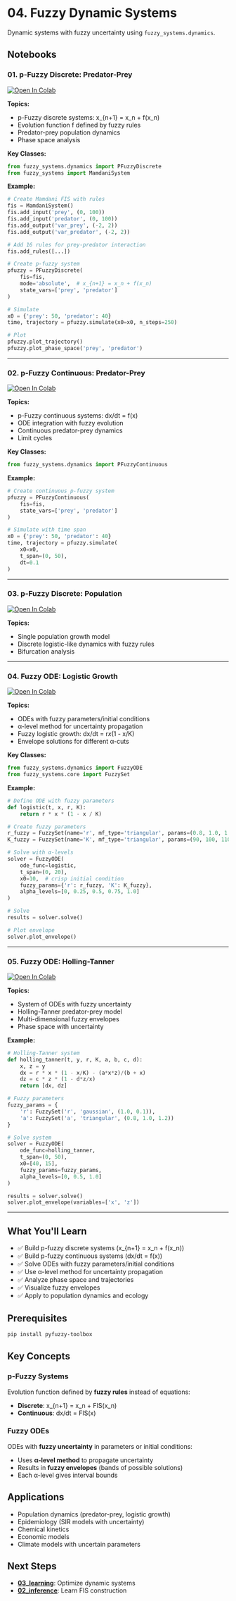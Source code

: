 # 04. Fuzzy Dynamic Systems

Dynamic systems with fuzzy uncertainty using `fuzzy_systems.dynamics`.

## Notebooks

### 01. p-Fuzzy Discrete: Predator-Prey
[![Open In Colab](https://colab.research.google.com/assets/colab-badge.svg)](https://colab.research.google.com/github/1moi6/pyfuzzy-toolbox/blob/main/notebooks_colab/04_dynamics/01_pfuzzy_discrete_predator_prey.ipynb)

**Topics:**
- p-Fuzzy discrete systems: x_{n+1} = x_n + f(x_n)
- Evolution function f defined by fuzzy rules
- Predator-prey population dynamics
- Phase space analysis

**Key Classes:**
```python
from fuzzy_systems.dynamics import PFuzzyDiscrete
from fuzzy_systems import MamdaniSystem
```

**Example:**
```python
# Create Mamdani FIS with rules
fis = MamdaniSystem()
fis.add_input('prey', (0, 100))
fis.add_input('predator', (0, 100))
fis.add_output('var_prey', (-2, 2))
fis.add_output('var_predator', (-2, 2))

# Add 16 rules for prey-predator interaction
fis.add_rules([...])

# Create p-fuzzy system
pfuzzy = PFuzzyDiscrete(
    fis=fis,
    mode='absolute',  # x_{n+1} = x_n + f(x_n)
    state_vars=['prey', 'predator']
)

# Simulate
x0 = {'prey': 50, 'predator': 40}
time, trajectory = pfuzzy.simulate(x0=x0, n_steps=250)

# Plot
pfuzzy.plot_trajectory()
pfuzzy.plot_phase_space('prey', 'predator')
```

---

### 02. p-Fuzzy Continuous: Predator-Prey
[![Open In Colab](https://colab.research.google.com/assets/colab-badge.svg)](https://colab.research.google.com/github/1moi6/pyfuzzy-toolbox/blob/main/notebooks_colab/04_dynamics/02_pfuzzy_continuous_predator_prey.ipynb)

**Topics:**
- p-Fuzzy continuous systems: dx/dt = f(x)
- ODE integration with fuzzy evolution
- Continuous predator-prey dynamics
- Limit cycles

**Key Classes:**
```python
from fuzzy_systems.dynamics import PFuzzyContinuous
```

**Example:**
```python
# Create continuous p-fuzzy system
pfuzzy = PFuzzyContinuous(
    fis=fis,
    state_vars=['prey', 'predator']
)

# Simulate with time span
x0 = {'prey': 50, 'predator': 40}
time, trajectory = pfuzzy.simulate(
    x0=x0,
    t_span=(0, 50),
    dt=0.1
)
```

---

### 03. p-Fuzzy Discrete: Population
[![Open In Colab](https://colab.research.google.com/assets/colab-badge.svg)](https://colab.research.google.com/github/1moi6/pyfuzzy-toolbox/blob/main/notebooks_colab/04_dynamics/03_pfuzzy_discrete_population.ipynb)

**Topics:**
- Single population growth model
- Discrete logistic-like dynamics with fuzzy rules
- Bifurcation analysis

---

### 04. Fuzzy ODE: Logistic Growth
[![Open In Colab](https://colab.research.google.com/assets/colab-badge.svg)](https://colab.research.google.com/github/1moi6/pyfuzzy-toolbox/blob/main/notebooks_colab/04_dynamics/04_fuzzy_ode_logistic.ipynb)

**Topics:**
- ODEs with fuzzy parameters/initial conditions
- α-level method for uncertainty propagation
- Fuzzy logistic growth: dx/dt = r*x*(1 - x/K)
- Envelope solutions for different α-cuts

**Key Classes:**
```python
from fuzzy_systems.dynamics import FuzzyODE
from fuzzy_systems.core import FuzzySet
```

**Example:**
```python
# Define ODE with fuzzy parameters
def logistic(t, x, r, K):
    return r * x * (1 - x / K)

# Create fuzzy parameters
r_fuzzy = FuzzySet(name='r', mf_type='triangular', params=(0.8, 1.0, 1.2))
K_fuzzy = FuzzySet(name='K', mf_type='triangular', params=(90, 100, 110))

# Solve with α-levels
solver = FuzzyODE(
    ode_func=logistic,
    t_span=(0, 20),
    x0=10,  # crisp initial condition
    fuzzy_params={'r': r_fuzzy, 'K': K_fuzzy},
    alpha_levels=[0, 0.25, 0.5, 0.75, 1.0]
)

# Solve
results = solver.solve()

# Plot envelope
solver.plot_envelope()
```

---

### 05. Fuzzy ODE: Holling-Tanner
[![Open In Colab](https://colab.research.google.com/assets/colab-badge.svg)](https://colab.research.google.com/github/1moi6/pyfuzzy-toolbox/blob/main/notebooks_colab/04_dynamics/05_fuzzy_ode_holling_tanner.ipynb)

**Topics:**
- System of ODEs with fuzzy uncertainty
- Holling-Tanner predator-prey model
- Multi-dimensional fuzzy envelopes
- Phase space with uncertainty

**Example:**
```python
# Holling-Tanner system
def holling_tanner(t, y, r, K, a, b, c, d):
    x, z = y
    dx = r * x * (1 - x/K) - (a*x*z)/(b + x)
    dz = c * z * (1 - d*z/x)
    return [dx, dz]

# Fuzzy parameters
fuzzy_params = {
    'r': FuzzySet('r', 'gaussian', (1.0, 0.1)),
    'a': FuzzySet('a', 'triangular', (0.8, 1.0, 1.2))
}

# Solve system
solver = FuzzyODE(
    ode_func=holling_tanner,
    t_span=(0, 50),
    x0=[40, 15],
    fuzzy_params=fuzzy_params,
    alpha_levels=[0, 0.5, 1.0]
)

results = solver.solve()
solver.plot_envelope(variables=['x', 'z'])
```

---

## What You'll Learn

- ✅ Build p-fuzzy discrete systems (x_{n+1} = x_n + f(x_n))
- ✅ Build p-fuzzy continuous systems (dx/dt = f(x))
- ✅ Solve ODEs with fuzzy parameters/initial conditions
- ✅ Use α-level method for uncertainty propagation
- ✅ Analyze phase space and trajectories
- ✅ Visualize fuzzy envelopes
- ✅ Apply to population dynamics and ecology

## Prerequisites

```bash
pip install pyfuzzy-toolbox
```

## Key Concepts

### p-Fuzzy Systems
Evolution function defined by **fuzzy rules** instead of equations:
- **Discrete**: x_{n+1} = x_n + FIS(x_n)
- **Continuous**: dx/dt = FIS(x)

### Fuzzy ODEs
ODEs with **fuzzy uncertainty** in parameters or initial conditions:
- Uses **α-level method** to propagate uncertainty
- Results in **fuzzy envelopes** (bands of possible solutions)
- Each α-level gives interval bounds

## Applications

- Population dynamics (predator-prey, logistic growth)
- Epidemiology (SIR models with uncertainty)
- Chemical kinetics
- Economic models
- Climate models with uncertain parameters

## Next Steps

- **[03_learning](../03_learning/)**: Optimize dynamic systems
- **[02_inference](../02_inference/)**: Learn FIS construction
